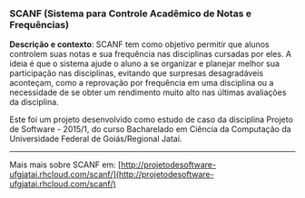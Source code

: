 ### SCANF (Sistema para Controle Acadêmico de Notas e Frequências)

**Descrição e contexto**: SCANF  tem como objetivo permitir que alunos controlem suas notas e sua frequência nas disciplinas cursadas por eles. A ideia é que o sistema ajude o aluno a se organizar e planejar melhor sua participação nas disciplinas, evitando que surpresas desagradáveis aconteçam, como a reprovação por frequência em uma disciplina ou a necessidade de se obter um rendimento muito alto nas últimas avaliações da disciplina.

Este foi um projeto desenvolvido como estudo de caso da disciplina Projeto de Software - 2015/1, do curso Bacharelado em Ciência da Computação da Universidade Federal de Goiás/Regional Jataí.
***
Mais mais sobre SCANF em: [http://projetodesoftware-ufgjatai.rhcloud.com/scanf/](http://projetodesoftware-ufgjatai.rhcloud.com/scanf/)
